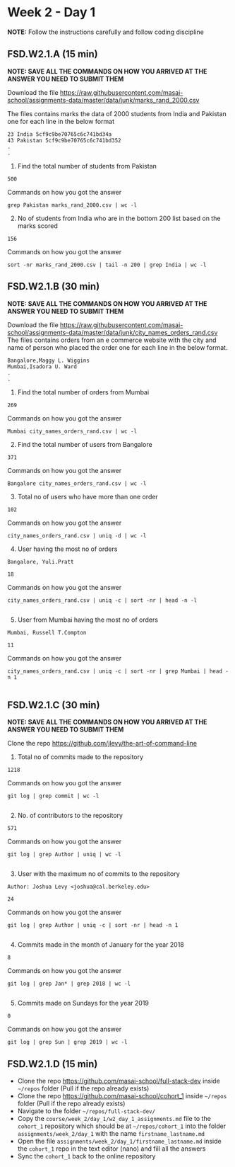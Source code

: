 # Week 2 - Day 1

**NOTE:** Follow the instructions carefully and follow coding discipline



## FSD.W2.1.A (15 min)

**NOTE: SAVE ALL THE COMMANDS ON HOW YOU ARRIVED AT THE ANSWER YOU NEED TO SUBMIT THEM**

Download the file https://raw.githubusercontent.com/masai-school/assignments-data/master/data/junk/marks_rand_2000.csv

The files contains marks the data of 2000 students from India and Pakistan one for each line in the below format

``` 
23 India 5cf9c9be70765c6c741bd34a
43 Pakistan 5cf9c9be70765c6c741bd352
.
.

```
1. Find the total number of students from Pakistan

```
500
```

Commands on how you got the answer

```
grep Pakistan marks_rand_2000.csv | wc -l

```
2. No of students from India who are in the bottom 200 list based on the marks scored
```
156
```
Commands on how you got the answer

```
sort -nr marks_rand_2000.csv | tail -n 200 | grep India | wc -l 
```


## FSD.W2.1.B (30 min)

**NOTE: SAVE ALL THE COMMANDS ON HOW YOU ARRIVED AT THE ANSWER YOU NEED TO SUBMIT THEM**

Download the file https://raw.githubusercontent.com/masai-school/assignments-data/master/data/junk/city_names_orders_rand.csv
The files contains orders from an e commerce website with the city and name of person who placed the order one for each line in the below format.

``` 
Bangalore,Maggy L. Wiggins
Mumbai,Isadora U. Ward
.
.

```

1. Find the total number of orders from Mumbai

```
269
```

Commands on how you got the answer

```
Mumbai city_names_orders_rand.csv | wc -l
```
2. Find the total number of users from Bangalore

```
371
```

Commands on how you got the answer

```
Bangalore city_names_orders_rand.csv | wc -l 

```
3. Total no of users who have more than one order

```
102
```

Commands on how you got the answer

```
city_names_orders_rand.csv | uniq -d | wc -l 

```
4. User having the most no of orders
```
Bangalore, Yuli.Pratt
```
```
18
```
Commands on how you got the answer

```
city_names_orders_rand.csv | uniq -c | sort -nr | head -n -l 


```
5. User from Mumbai having the most no of orders
```
Mumbai, Russell T.Compton
```
```
11
```
Commands on how you got the answer

```
city_names_orders_rand.csv | uniq -c | sort -nr | grep Mumbai | head -n 1


```

## FSD.W2.1.C (30 min)

**NOTE: SAVE ALL THE COMMANDS ON HOW YOU ARRIVED AT THE ANSWER YOU NEED TO SUBMIT THEM**

Clone the repo https://github.com/jlevy/the-art-of-command-line
1. Total no of commits made to the repository
```
1218
```

Commands on how you got the answer

```
git log | grep commit | wc -l


```
2. No. of contributors to the repository
```
571
```

Commands on how you got the answer

```
git log | grep Author | uniq | wc -l


```

3. User with the maximum no of commits to the repository
```
Author: Joshua Levy <joshua@cal.berkeley.edu>
```
```
24
```

Commands on how you got the answer

```
git log | grep Author | uniq -c | sort -nr | head -n 1 


```

4. Commits made in the month of January for the year 2018
```
8
```
Commands on how you got the answer

```
git log | grep Jan* | grep 2018 | wc -l


```
5. Commits made on Sundays for the year 2019
```
0
```
Commands on how you got the answer

```
git log | grep Sun | grep 2019 | wc -l

```



## FSD.W2.1.D (15 min)

- Clone the repo https://github.com/masai-school/full-stack-dev inside `~/repos` folder (Pull if the repo already exists)
- Clone the repo https://github.com/masai-school/cohort_1 inside `~/repos` folder (Pull if the repo already exists)
- Navigate to the folder `~/repos/full-stack-dev/`
- Copy the `course/week_2/day_1/w2_day_1_assignments.md` file to the `cohort_1` repository which should be at `~/repos/cohort_1` into the folder `assignments/week_2/day_1` with the name `firstname_lastname.md`
- Open the file `assignments/week_2/day_1/firstname_lastname.md` inside the `cohort_1` repo in the text editor (nano) and fill all the answers
- Sync the `cohort_1` back to the online repository
